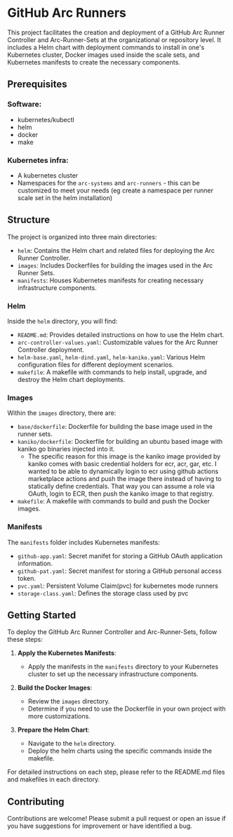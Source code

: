 # GitHub Arc Runners

This project facilitates the creation and deployment of a GitHub Arc Runner Controller and Arc-Runner-Sets at the organizational or repository level. It includes a Helm chart with deployment commands to install in one's Kubernetes cluster, Docker images used inside the scale sets, and Kubernetes manifests to create the necessary components.

## Prerequisites

### Software:
- kubernetes/kubectl
- helm
- docker
- make
  
### Kubernetes infra:
- A kubernetes cluster
- Namespaces for the `arc-systems` and `arc-runners` - this can be customized to meet your needs (eg create a namespace per runner scale set in the helm installation)
  
## Structure

The project is organized into three main directories:

- `helm`: Contains the Helm chart and related files for deploying the Arc Runner Controller.
- `images`: Includes Dockerfiles for building the images used in the Arc Runner Sets.
- `manifests`: Houses Kubernetes manifests for creating necessary infrastructure components.

### Helm

Inside the `helm` directory, you will find:

- `README.md`: Provides detailed instructions on how to use the Helm chart.
- `arc-controller-values.yaml`: Customizable values for the Arc Runner Controller deployment.
- `helm-base.yaml`, `helm-dind.yaml`, `helm-kaniko.yaml`: Various Helm configuration files for different deployment scenarios.
- `makefile`: A makefile with commands to help install, upgrade, and destroy the Helm chart deployments.

### Images

Within the `images` directory, there are:

- `base/dockerfile`: Dockerfile for building the base image used in the runner sets.
- `kaniko/dockerfile`: Dockerfile for building an ubuntu based image with kaniko go binaries injected into it.
  - The specific reason for this image is the kaniko image provided by kaniko comes with basic credential holders for ecr, acr, gar, etc. I wanted to be able to dynamically login to ecr using github actions marketplace actions and push the image there instead of having to statically define credentials. That way you can assume a role via OAuth, login to ECR, then push the kaniko image to that registry.
- `makefile`: A makefile with commands to build and push the Docker images.

### Manifests

The `manifests` folder includes Kubernetes manifests:

- `github-app.yaml`: Secret manifet for storing a GitHub OAuth application information.
- `github-pat.yaml`: Secret manifest for storing a GitHub personal access token.
- `pvc.yaml`: Persistent Volume Claim(pvc) for kubernetes mode runners
- `storage-class.yaml`: Defines the storage class used by pvc

## Getting Started

To deploy the GitHub Arc Runner Controller and Arc-Runner-Sets, follow these steps:

1. **Apply the Kubernetes Manifests**:
   - Apply the manifests in the `manifests` directory to your Kubernetes cluster to set up the necessary infrastructure components.
  
2. **Build the Docker Images**:
   - Review the `images` directory.
   - Determine if you need to use the Dockerfile in your own project with more customizations.

3. **Prepare the Helm Chart**:
   - Navigate to the `helm` directory.
   - Deploy the helm charts using the specific commands inside the makefile.

For detailed instructions on each step, please refer to the README.md files and makefiles in each directory.

## Contributing

Contributions are welcome! Please submit a pull request or open an issue if you have suggestions for improvement or have identified a bug.
